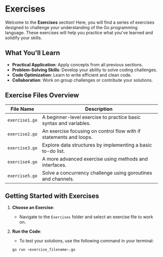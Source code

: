 # Exercises

Welcome to the **Exercises** section! Here, you will find a series of exercises designed to challenge your understanding of the Go programming language. These exercises will help you practice what you've learned and solidify your skills.

## What You'll Learn

- **Practical Application**: Apply concepts from all previous sections.
- **Problem-Solving Skills**: Develop your ability to solve coding challenges.
- **Code Optimization**: Learn to write efficient and clean code.
- **Collaboration**: Work on group challenges or contribute your solutions.

## Exercise Files Overview

| File Name                  | Description                                                          |
|----------------------------|----------------------------------------------------------------------|
| `exercise1.go`             | A beginner-level exercise to practice basic syntax and variables.   |
| `exercise2.go`             | An exercise focusing on control flow with if statements and loops.  |
| `exercise3.go`             | Explore data structures by implementing a basic to-do list.         |
| `exercise4.go`             | A more advanced exercise using methods and interfaces.               |
| `exercise5.go`             | Solve a concurrency challenge using goroutines and channels.         |

## Getting Started with Exercises

1. **Choose an Exercise**:
   - Navigate to the `Exercises` folder and select an exercise file to work on.

2. **Run the Code**:
   - To test your solutions, use the following command in your terminal:
   ```bash
   go run <exercise_filename>.go

